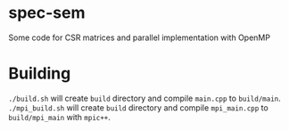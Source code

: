 # spec-sem
Some code for CSR matrices and parallel implementation with OpenMP

# Building #

``./build.sh`` will create `build` directory and compile `main.cpp` to `build/main`.
``./mpi_build.sh`` will create `build` directory and compile `mpi_main.cpp` to `build/mpi_main` with `mpic++`.

